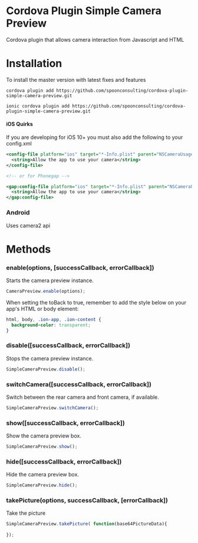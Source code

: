 Cordova Plugin Simple Camera Preview
====================

Cordova plugin that allows camera interaction from Javascript and HTML


# Installation

To install the master version with latest fixes and features

```
cordova plugin add https://github.com/spoonconsulting/cordova-plugin-simple-camera-preview.git

ionic cordova plugin add https://github.com/spoonconsulting/cordova-plugin-simple-camera-preview.git

```

#### iOS Quirks
If you are developing for iOS 10+ you must also add the following to your config.xml

```xml
<config-file platform="ios" target="*-Info.plist" parent="NSCameraUsageDescription" overwrite="true">
  <string>Allow the app to use your camera</string>
</config-file>

<!-- or for Phonegap -->

<gap:config-file platform="ios" target="*-Info.plist" parent="NSCameraUsageDescription" overwrite="true">
  <string>Allow the app to use your camera</string>
</gap:config-file>
```

### Android
Uses camera2 api


# Methods

### enable(options, [successCallback, errorCallback])

Starts the camera preview instance.
<br>

```javascript
CameraPreview.enable(options);
```

When setting the toBack to true, remember to add the style below on your app's HTML or body element:

```css
html, body, .ion-app, .ion-content {
  background-color: transparent;
}
```

### disable([successCallback, errorCallback])

<info>Stops the camera preview instance.</info><br/>

```javascript
SimpleCameraPreview.disable();
```

### switchCamera([successCallback, errorCallback])

<info>Switch between the rear camera and front camera, if available.</info><br/>

```javascript
SimpleCameraPreview.switchCamera();
```

### show([successCallback, errorCallback])

<info>Show the camera preview box.</info><br/>

```javascript
SimpleCameraPreview.show();
```

### hide([successCallback, errorCallback])

<info>Hide the camera preview box.</info><br/>

```javascript
SimpleCameraPreview.hide();
```

### takePicture(options, successCallback, [errorCallback])

<info>Take the picture</info>

```javascript
SimpleCameraPreview.takePicture( function(base64PictureData){
  
});

```

